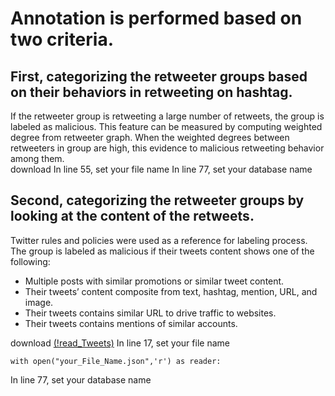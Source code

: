 # Annotation is performed based on two criteria.
## First, categorizing the retweeter groups based on their behaviors in retweeting on hashtag. 
If the retweeter group is retweeting a large number of retweets, the group is labeled as malicious. This feature can be measured by computing weighted degree from retweeter graph. When the weighted degrees between retweeters in group are high, this evidence to malicious retweeting behavior among them.<br />
download 
In line 55, set your file name
In line 77, set your database name
## Second, categorizing the retweeter groups by looking at the content of the retweets. 
Twitter rules and policies were used as a reference for labeling process. The group is labeled as malicious if their tweets content shows one of the following: <br />
+ Multiple posts with similar promotions or similar tweet content.
+ Their tweets’ content composite from text, hashtag, mention, URL, and
image.
+ Their tweets contains similar URL to drive traffic to websites.
+ Their tweets contains mentions of similar accounts.

download [(!read_Tweets)](<https://github.com/MarwahJawas/detect_Fake_Retweeters/blob/master/annotation/read_Tweets.py>)
In line 17, set your file name
```
with open("your_File_Name.json",'r') as reader:
```
In line 77, set your database name
